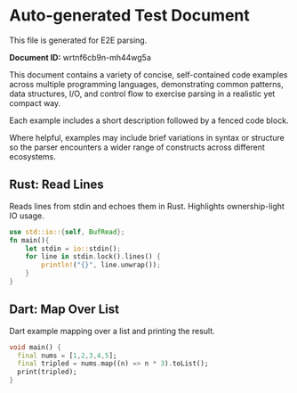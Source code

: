 # Auto-generated Test Document

This file is generated for E2E parsing.

**Document ID:** wrtnf6cb9n-mh44wg5a

This document contains a variety of concise, self-contained code examples across multiple programming languages, demonstrating common patterns, data structures, I/O, and control flow to exercise parsing in a realistic yet compact way.

Each example includes a short description followed by a fenced code block.

Where helpful, examples may include brief variations in syntax or structure so the parser encounters a wider range of constructs across different ecosystems.

## Rust: Read Lines

Reads lines from stdin and echoes them in Rust. Highlights ownership-light IO usage.

```rust
use std::io::{self, BufRead};
fn main(){
    let stdin = io::stdin();
    for line in stdin.lock().lines() {
        println!("{}", line.unwrap());
    }
}
```


## Dart: Map Over List

Dart example mapping over a list and printing the result.

```dart
void main() {
  final nums = [1,2,3,4,5];
  final tripled = nums.map((n) => n * 3).toList();
  print(tripled);
}
```


